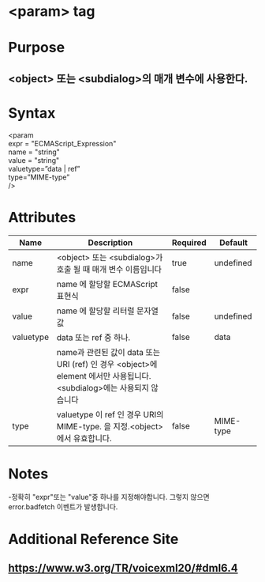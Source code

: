 # \<param> tag
# Purpose 
## \<object> 또는 \<subdialog>의 매개 변수에 사용한다.
# Syntax
\<param\
expr = "ECMAScript_Expression"\
name = "string"\
value = "string"\
valuetype=”data | ref”\
type=”MIME-type”\
/>





# Attributes
|Name |Description |Required |Default|
|-----|------------|---------|-------|
|name |	\<object> 또는 \<subdialog>가 호출 될 때 매개 변수 이름입니다|true|undefined|
|expr | name 에 할당할 ECMAScript 표현식|false||		
|value|	name 에 할당할 리터럴 문자열 값|false|	undefined|
|valuetype|	data 또는 ref 중 하나.|false|data|
|     | name과 관련된 값이 data 또는 URI (ref) 인 경우 \<object>에 element 에서만 사용됩니다.\<subdialog>에는 사용되지 않습니다|||
|type|	valuetype 이  ref 인 경우 URI의 MIME-type. 을 지정.\<object>에서  유효합니다.|false|	MIME-type|


# Notes
-정확히 "expr"또는 "value"중 하나를 지정해야합니다. 그렇지 않으면 error.badfetch 이벤트가 발생합니다.

# Additional Reference Site
## https://www.w3.org/TR/voicexml20/#dml6.4